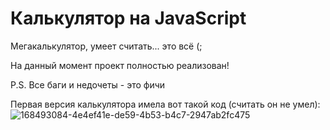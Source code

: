# Калькулятор на JavaScript

Мегакалькулятор, умеет считать... это всё (;


 На данный момент проект полностью реализован!

 P.S. Все баги и недочеты - это фичи


Первая версия калькулятора имела вот такой код (считать он не умел): 
![168493084-4e4ef41e-de59-4b53-b4c7-2947ab2fc475](https://user-images.githubusercontent.com/83610362/170727233-b9e8be20-70c4-49a1-8c65-1e3b3b41409f.png)
